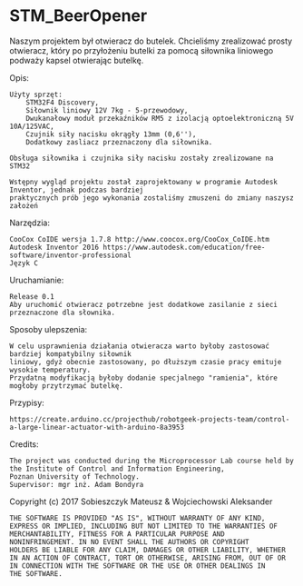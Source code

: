 # STM_BeerOpener

Naszym projektem był otwieracz do butelek. Chcieliśmy zrealizować prosty otwieracz, 
który po przyłożeniu butelki za pomocą siłownika liniowego podważy kapsel otwierając butelkę.

Opis:

	Użyty sprzęt: 
		STM32F4 Discovery,
		Siłownik liniowy 12V 7kg - 5-przewodowy,
		Dwukanałowy moduł przekaźników RM5 z izolacją optoelektroniczną 5V 10A/125VAC,
		Czujnik siły nacisku okrągły 13mm (0,6''),
		Dodatkowy zasliacz przeznaczony dla siłownika.
	
	Obsługa siłownika i czujnika siły nacisku zostały zrealizowane na STM32

	Wstępny wygląd projektu został zaprojektowany w programie Autodesk Inventor, jednak podczas bardziej
	praktycznych prób jego wykonania zostaliśmy zmuszeni do zmiany naszysz założeń


Narzędzia: 

	CooCox CoIDE wersja 1.7.8 http://www.coocox.org/CooCox_CoIDE.htm
	Autodesk Inventor 2016 https://www.autodesk.com/education/free-software/inventor-professional
	Język C

Uruchamianie:

	Release 0.1
	Aby uruchomić otwieracz potrzebne jest dodatkowe zasilanie z sieci przeznaczone dla słownika.

Sposoby ulepszenia:

	W celu usprawnienia działania otwieracza warto byłoby zastosować bardziej kompatybilny siłownik
	liniowy, gdyż obecnie zastosowany, po dłuższym czasie pracy emituje wysokie temperatury.
	Przydatną modyfikacją byłoby dodanie specjalnego "ramienia", które mogłoby przytrzymać butelkę.

Przypisy:

	https://create.arduino.cc/projecthub/robotgeek-projects-team/control-a-large-linear-actuator-with-arduino-8a3953
	


Credits:

	The project was conducted during the Microprocessor Lab course held by the Institute of Control and Information Engineering,
	Poznan University of Technology.
	Supervisor: mgr inż. Adam Bondyra


Copyright (c) 2017 Sobieszczyk Mateusz & Wojciechowski Aleksander

	THE SOFTWARE IS PROVIDED "AS IS", WITHOUT WARRANTY OF ANY KIND,
	EXPRESS OR IMPLIED, INCLUDING BUT NOT LIMITED TO THE WARRANTIES OF
	MERCHANTABILITY, FITNESS FOR A PARTICULAR PURPOSE AND
	NONINFRINGEMENT. IN NO EVENT SHALL THE AUTHORS OR COPYRIGHT
	HOLDERS BE LIABLE FOR ANY CLAIM, DAMAGES OR OTHER LIABILITY, WHETHER
	IN AN ACTION OF CONTRACT, TORT OR OTHERWISE, ARISING FROM, OUT OF OR
	IN CONNECTION WITH THE SOFTWARE OR THE USE OR OTHER DEALINGS IN
	THE SOFTWARE.

